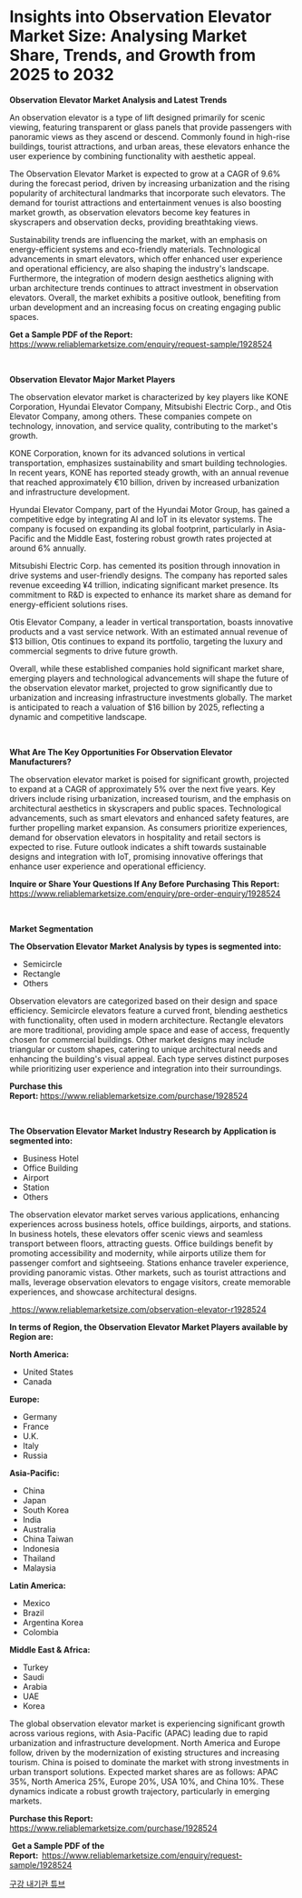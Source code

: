 <p><h1>Insights into Observation Elevator Market Size: Analysing Market Share, Trends, and Growth from 2025 to 2032</h1></p><p><strong>Observation Elevator Market Analysis and Latest Trends</strong></p>
<p><p>An observation elevator is a type of lift designed primarily for scenic viewing, featuring transparent or glass panels that provide passengers with panoramic views as they ascend or descend. Commonly found in high-rise buildings, tourist attractions, and urban areas, these elevators enhance the user experience by combining functionality with aesthetic appeal.</p><p>The Observation Elevator Market is expected to grow at a CAGR of 9.6% during the forecast period, driven by increasing urbanization and the rising popularity of architectural landmarks that incorporate such elevators. The demand for tourist attractions and entertainment venues is also boosting market growth, as observation elevators become key features in skyscrapers and observation decks, providing breathtaking views.</p><p>Sustainability trends are influencing the market, with an emphasis on energy-efficient systems and eco-friendly materials. Technological advancements in smart elevators, which offer enhanced user experience and operational efficiency, are also shaping the industry's landscape. Furthermore, the integration of modern design aesthetics aligning with urban architecture trends continues to attract investment in observation elevators. Overall, the market exhibits a positive outlook, benefiting from urban development and an increasing focus on creating engaging public spaces.</p></p>
<p><strong>Get a Sample PDF of the Report:&nbsp;</strong> <a href="https://www.reliablemarketsize.com/enquiry/request-sample/1928524?utm_campaign=1886&utm_medium=2&utm_source=Github&utm_content=ia&utm_term=16012025&utm_id=observation-elevator">https://www.reliablemarketsize.com/enquiry/request-sample/1928524</a></p>
<p>&nbsp;</p>
<p><strong>Observation Elevator Major Market Players</strong></p>
<p><p>The observation elevator market is characterized by key players like KONE Corporation, Hyundai Elevator Company, Mitsubishi Electric Corp., and Otis Elevator Company, among others. These companies compete on technology, innovation, and service quality, contributing to the market's growth.</p><p>KONE Corporation, known for its advanced solutions in vertical transportation, emphasizes sustainability and smart building technologies. In recent years, KONE has reported steady growth, with an annual revenue that reached approximately €10 billion, driven by increased urbanization and infrastructure development.</p><p>Hyundai Elevator Company, part of the Hyundai Motor Group, has gained a competitive edge by integrating AI and IoT in its elevator systems. The company is focused on expanding its global footprint, particularly in Asia-Pacific and the Middle East, fostering robust growth rates projected at around 6% annually.</p><p>Mitsubishi Electric Corp. has cemented its position through innovation in drive systems and user-friendly designs. The company has reported sales revenue exceeding ¥4 trillion, indicating significant market presence. Its commitment to R&D is expected to enhance its market share as demand for energy-efficient solutions rises.</p><p>Otis Elevator Company, a leader in vertical transportation, boasts innovative products and a vast service network. With an estimated annual revenue of $13 billion, Otis continues to expand its portfolio, targeting the luxury and commercial segments to drive future growth.</p><p>Overall, while these established companies hold significant market share, emerging players and technological advancements will shape the future of the observation elevator market, projected to grow significantly due to urbanization and increasing infrastructure investments globally. The market is anticipated to reach a valuation of $16 billion by 2025, reflecting a dynamic and competitive landscape.</p></p>
<p>&nbsp;</p>
<p><strong>What Are The Key Opportunities For Observation Elevator Manufacturers?</strong></p>
<p><p>The observation elevator market is poised for significant growth, projected to expand at a CAGR of approximately 5% over the next five years. Key drivers include rising urbanization, increased tourism, and the emphasis on architectural aesthetics in skyscrapers and public spaces. Technological advancements, such as smart elevators and enhanced safety features, are further propelling market expansion. As consumers prioritize experiences, demand for observation elevators in hospitality and retail sectors is expected to rise. Future outlook indicates a shift towards sustainable designs and integration with IoT, promising innovative offerings that enhance user experience and operational efficiency.</p></p>
<p><strong>Inquire or Share Your Questions If Any Before Purchasing This Report:</strong> <a href="https://www.reliablemarketsize.com/enquiry/pre-order-enquiry/1928524?utm_campaign=1886&utm_medium=2&utm_source=Github&utm_content=ia&utm_term=16012025&utm_id=observation-elevator">https://www.reliablemarketsize.com/enquiry/pre-order-enquiry/1928524</a></p>
<p>&nbsp;</p>
<p><strong>Market Segmentation</strong></p>
<p><strong>The Observation Elevator Market Analysis by types is segmented into:</strong></p>
<p><ul><li>Semicircle</li><li>Rectangle</li><li>Others</li></ul></p>
<p><p>Observation elevators are categorized based on their design and space efficiency. Semicircle elevators feature a curved front, blending aesthetics with functionality, often used in modern architecture. Rectangle elevators are more traditional, providing ample space and ease of access, frequently chosen for commercial buildings. Other market designs may include triangular or custom shapes, catering to unique architectural needs and enhancing the building's visual appeal. Each type serves distinct purposes while prioritizing user experience and integration into their surroundings.</p></p>
<p><strong>Purchase this Report:&nbsp;</strong><a href="https://www.reliablemarketsize.com/purchase/1928524?utm_campaign=1886&utm_medium=2&utm_source=Github&utm_content=ia&utm_term=16012025&utm_id=observation-elevator">https://www.reliablemarketsize.com/purchase/1928524</a></p>
<p>&nbsp;</p>
<p><strong>The Observation Elevator Market Industry Research by Application is segmented into:</strong></p>
<p><ul><li>Business Hotel</li><li>Office Building</li><li>Airport</li><li>Station</li><li>Others</li></ul></p>
<p><p>The observation elevator market serves various applications, enhancing experiences across business hotels, office buildings, airports, and stations. In business hotels, these elevators offer scenic views and seamless transport between floors, attracting guests. Office buildings benefit by promoting accessibility and modernity, while airports utilize them for passenger comfort and sightseeing. Stations enhance traveler experience, providing panoramic vistas. Other markets, such as tourist attractions and malls, leverage observation elevators to engage visitors, create memorable experiences, and showcase architectural designs.</p></p>
<p><a href="https://www.reliablemarketsize.com/observation-elevator-r1928524?utm_campaign=1886&utm_medium=2&utm_source=Github&utm_content=ia&utm_term=16012025&utm_id=observation-elevator">&nbsp;https://www.reliablemarketsize.com/observation-elevator-r1928524</a></p>
<p><strong>In terms of Region, the Observation Elevator Market Players available by Region are:</strong></p>
<p>
    <p> <strong> North America: </strong>
        <ul>
            <li>United States</li>
            <li>Canada</li>
        </ul>
        </p> 
    <p> <strong> Europe: </strong>
        <ul>
            <li>Germany</li>
            <li>France</li>
            <li>U.K.</li>
            <li>Italy</li>
            <li>Russia</li>
        </ul>
        </p> 
    <p> <strong> Asia-Pacific: </strong>
        <ul>
            <li>China</li>
            <li>Japan</li>
            <li>South Korea</li>
            <li>India</li>
            <li>Australia</li>
            <li>China Taiwan</li>
            <li>Indonesia</li>
            <li>Thailand</li>
            <li>Malaysia</li>
        </ul>
        </p> 
    <p> <strong> Latin America: </strong>
        <ul>
            <li>Mexico</li>
            <li>Brazil</li>
            <li>Argentina Korea</li>
            <li>Colombia</li>
        </ul>
        </p> 
    <p> <strong> Middle East & Africa: </strong>
        <ul>
            <li>Turkey</li>
            <li>Saudi</li>
            <li>Arabia</li>
            <li>UAE</li>
            <li>Korea</li>
        </ul>
    </p>
    </p>
<p><p>The global observation elevator market is experiencing significant growth across various regions, with Asia-Pacific (APAC) leading due to rapid urbanization and infrastructure development. North America and Europe follow, driven by the modernization of existing structures and increasing tourism. China is poised to dominate the market with strong investments in urban transport solutions. Expected market shares are as follows: APAC 35%, North America 25%, Europe 20%, USA 10%, and China 10%. These dynamics indicate a robust growth trajectory, particularly in emerging markets.</p></p>
<p><strong>Purchase this Report: </strong><a href="https://www.reliablemarketsize.com/purchase/1928524?utm_campaign=1886&utm_medium=2&utm_source=Github&utm_content=ia&utm_term=16012025&utm_id=observation-elevator">https://www.reliablemarketsize.com/purchase/1928524</a></p>
<p>&nbsp;<strong>Get a Sample PDF of the Report:&nbsp;&nbsp;</strong><a href="https://www.reliablemarketsize.com/enquiry/request-sample/1928524?utm_campaign=1886&utm_medium=2&utm_source=Github&utm_content=ia&utm_term=16012025&utm_id=observation-elevator">https://www.reliablemarketsize.com/enquiry/request-sample/1928524</a></p>
<p><strong></strong></p>
<p><p><a href="https://github.com/laholand/Market-Research-Report-List-6/blob/main/683192331296.md?utm_campaign=1886&utm_medium=2&utm_source=Github&utm_content=ia&utm_term=16012025&utm_id=observation-elevator">구강 내기관 튜브</a></p></p>
